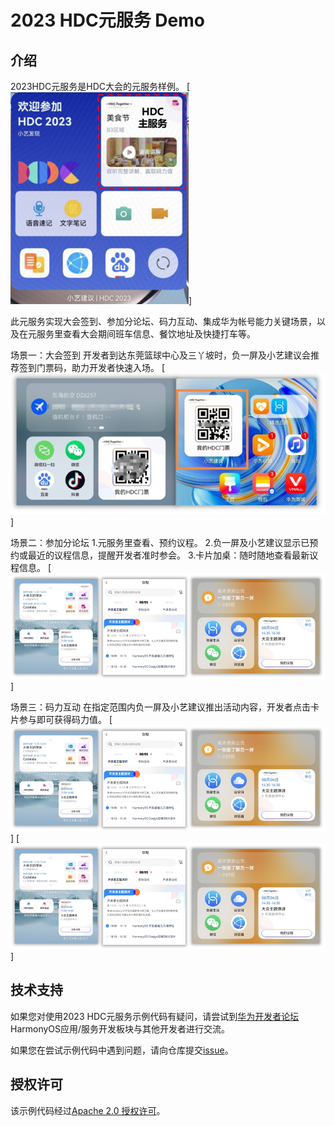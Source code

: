 # 2023 HDC元服务 Demo

## 介绍

2023HDC元服务是HDC大会的元服务样例。
[![元服务卡片](https://github.com/AppGalleryConnect/agc-HarmonyOS-demos/blob/master/huawei_HDC2023/image/readme1.png)]

此元服务实现大会签到、参加分论坛、码力互动、集成华为帐号能力关键场景，以及在元服务里查看大会期间班车信息、餐饮地址及快捷打车等。


场景一：大会签到
开发者到达东莞篮球中心及三丫坡时，负一屏及小艺建议会推荐签到门票码，助力开发者快速入场。
[![元大会签到](https://github.com/AppGalleryConnect/agc-HarmonyOS-demos/blob/master/huawei_HDC2023/image/readme2.png)]

场景二：参加分论坛
1.元服务里查看、预约议程。
2.负一屏及小艺建议显示已预约或最近的议程信息，提醒开发者准时参会。
3.卡片加桌：随时随地查看最新议程信息。
[![参加分论坛](https://github.com/AppGalleryConnect/agc-HarmonyOS-demos/blob/master/huawei_HDC2023/image/readme3.png)]

场景三：码力互动
在指定范围内负一屏及小艺建议推出活动内容，开发者点击卡片参与即可获得码力值。
[![码力互动1](https://github.com/AppGalleryConnect/agc-HarmonyOS-demos/blob/master/huawei_HDC2023/image/readme3.png)]
[![码力互动2](https://github.com/AppGalleryConnect/agc-HarmonyOS-demos/blob/master/huawei_HDC2023/image/readme3.png)]


## 技术支持

如果您对使用2023 HDC元服务示例代码有疑问，请尝试到[华为开发者论坛](https://developer.huawei.com/consumer/cn/forum/block/application) HarmonyOS应用/服务开发板块与其他开发者进行交流。

如果您在尝试示例代码中遇到问题，请向仓库提交[issue](https://github.com/AppGalleryConnect/agc-HarmonyOS-demos/issues)。

## 授权许可

该示例代码经过[Apache 2.0 授权许可](http://www.apache.org/licenses/LICENSE-2.0)。
